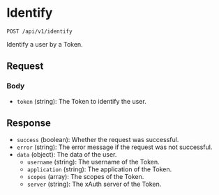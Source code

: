 # Identify

```url
POST /api/v1/identify
```

Identify a user by a Token.

## Request

### Body

- `token` (string): The Token to identify the user.

## Response

- `success` (boolean): Whether the request was successful.
- `error` (string): The error message if the request was not successful.
- `data` (object): The data of the user.
    - `username` (string): The username of the Token.
    - `application` (string): The application of the Token.
    - `scopes` (array): The scopes of the Token.
    - `server` (string): The xAuth server of the Token.